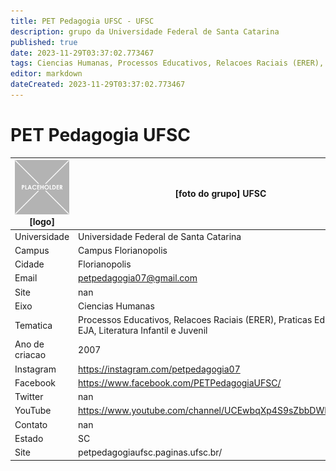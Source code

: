```yaml
---
title: PET Pedagogia UFSC - UFSC
description: grupo da Universidade Federal de Santa Catarina
published: true
date: 2023-11-29T03:37:02.773467
tags: Ciencias Humanas, Processos Educativos, Relacoes Raciais (ERER), Praticas Educativas, EJA, Literatura Infantil e Juvenil
editor: markdown
dateCreated: 2023-11-29T03:37:02.773467
---
```


# PET Pedagogia UFSC


| ![placeholder.png](/placeholder.png) [logo] | [foto do grupo] UFSC         |
| ------------------------------------------- | ------------------------------------------------- |
| Universidade                                | Universidade Federal de Santa Catarina      |
| Campus                                      | Campus Florianopolis            |
| Cidade                                      | Florianopolis             |
| Email                                       | petpedagogia07@gmail.com             |
| Site                                        | nan              |
| Eixo                                        | Ciencias Humanas              |
| Tematica                                    | Processos Educativos, Relacoes Raciais (ERER), Praticas Educativas, EJA, Literatura Infantil e Juvenil          |
| Ano de criacao                              | 2007        |
| Instagram                                   | https://instagram.com/petpedagogia07         |
| Facebook                                    | https://www.facebook.com/PETPedagogiaUFSC/          |
| Twitter                                     | nan           |
| YouTube                                     | https://www.youtube.com/channel/UCEwbqXp4S9sZbbDWRe_UAqw           |
| Contato                                     | nan         |
| Estado                                      |  SC            |
| Site                                        | petpedagogiaufsc.paginas.ufsc.br/ |
